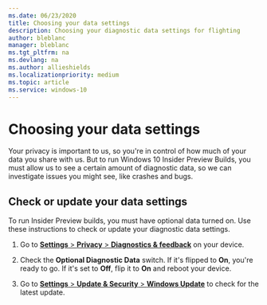 ```yaml
---
ms.date: 06/23/2020
title: Choosing your data settings
description: Choosing your diagnostic data settings for flighting 
author: bleblanc
manager: bleblanc
ms.tgt_pltfrm: na
ms.devlang: na
ms.author: allieshields
ms.localizationpriority: medium
ms.topic: article
ms.service: windows-10
---
```


# Choosing your data settings
Your privacy is important to us, so you're in control of how much of your data you share with us. But to run Windows 10 Insider Preview Builds, you must allow us to see a certain amount of diagnostic data, so we can investigate issues you might see, like crashes and bugs.

## Check or update your data settings

To run Insider Preview builds, you must have optional data turned on. Use these instructions to check or update your diagnostic data settings.

1. Go to [**Settings** > **Privacy** > **Diagnostics & feedback**](https://aka.ms/WIPDataSettings) on your device.

2. Check the **Optional Diagnostic Data** switch. If it's flipped to **On**, you're ready to go. If it's set to **Off**, flip it to **On** and reboot your device.

3. Go to [**Settings** > **Update & Security** > **Windows Update**](https://aka.ms/WIPWindowsUpdate) to check for the latest update.

